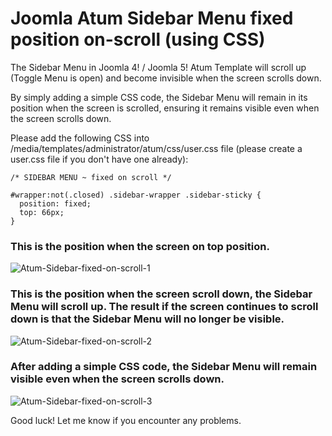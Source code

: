 # Joomla Atum Sidebar Menu fixed position on-scroll (using CSS)
The Sidebar Menu in Joomla 4! / Joomla 5! Atum Template will scroll up (Toggle Menu is open) and become invisible when the screen scrolls down.

By simply adding a simple CSS code, the Sidebar Menu will remain in its position when the screen is scrolled, ensuring it remains visible even when the screen scrolls down.


Please add the following CSS into  ‎/media/templates/administrator/atum/css/user.css file (please create a user.css file if you don't have one already):

```
/* SIDEBAR MENU ~ fixed on scroll */

#wrapper:not(.closed) .sidebar-wrapper .sidebar-sticky {
  position: fixed; 
  top: 66px;
}
```

### This is the position when the screen on top position.
![Atum-Sidebar-fixed-on-scroll-1](https://github.com/user-attachments/assets/904a53bc-b9e3-4af3-8b2f-1f25729a5d64)


### This is the position when the screen scroll down, the Sidebar Menu will scroll up. The result if the screen continues to scroll down is that the Sidebar Menu will no longer be visible.
![Atum-Sidebar-fixed-on-scroll-2](https://github.com/user-attachments/assets/03e7f139-66d4-43d9-a03b-056ffa64383c)


### After adding a simple CSS code, the Sidebar Menu will remain visible even when the screen scrolls down.
![Atum-Sidebar-fixed-on-scroll-3](https://github.com/user-attachments/assets/247f4f8b-649b-4722-afb0-de112770b868)


Good luck!
Let me know if you encounter any problems.
